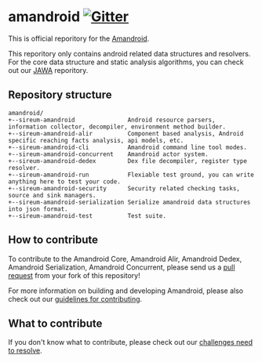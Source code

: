 amandroid [![Gitter](https://badges.gitter.im/sireum/amandroid.svg)](https://gitter.im/sireum/amandroid?utm_source=badge&utm_medium=badge&utm_campaign=pr-badge)
========================

This is official reporitory for the [Amandroid](http://amandroid.sireum.org/).

This reporitory only contains android related data structures and resolvers. For the core data structure and static analysis algorithms, you can check out our [JAWA](https://github.com/sireum/jawa) reporitory.

## Repository structure

```
amandroid/
+--sireum-amandroid               Android resource parsers, information collector, decompiler, environment method builder.
+--sireum-amandroid-alir          Component based analysis, Android specific reaching facts analysis, api models, etc.
+--sireum-amandroid-cli           Amandroid command line tool modes.
+--sireum-amandroid-concurrent    Amandroid actor system.
+--sireum-amandroid-dedex         Dex file decompiler, register type resolver.
+--sireum-amandroid-run           Flexiable test ground, you can write anything here to test your code.
+--sireum-amandroid-security      Security related checking tasks, source and sink managers.
+--sireum-amandroid-serialization Serialize amandroid data structures into json format.
+--sireum-amandroid-test          Test suite.
```

## How to contribute

To contribute to the Amandroid Core, Amandroid Alir, Amandroid Dedex, Amandroid Serialization, Amandroid Concurrent, please send us a [pull request](https://help.github.com/articles/using-pull-requests/#fork--pull) from your fork of this repository!

For more information on building and developing Amandroid, please also check out our [guidelines for contributing](CONTRIBUTING.md).
 
## What to contribute

If you don't know what to contribute, please check out our [challenges need to resolve](CHALLENGE.md).
